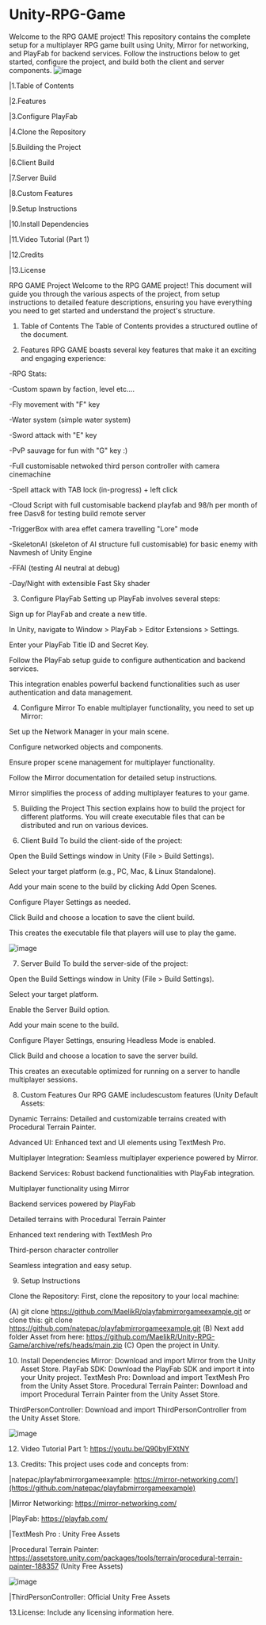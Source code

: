 # Unity-RPG-Game
Welcome to the RPG GAME project! This repository contains the complete setup for a multiplayer RPG game built using Unity, Mirror for networking, and PlayFab for backend services. Follow the instructions below to get started, configure the project, and build both the client and server components.
![image](https://github.com/user-attachments/assets/1361b09d-49da-45a5-8cbe-b87d7a4f4b2f)


|1.Table of Contents

|2.Features

|3.Configure PlayFab

|4.Clone the Repository

|5.Building the Project

|6.Client Build

|7.Server Build

|8.Custom Features

|9.Setup Instructions

|10.Install Dependencies

|11.Video Tutorial (Part 1)

|12.Credits

|13.License


RPG GAME Project
Welcome to the RPG GAME project! This document will guide you through the various aspects of the project, from setup instructions to detailed feature descriptions, ensuring you have everything you need to get started and understand the project's structure.


1. Table of Contents
The Table of Contents provides a structured outline of the document.

2. Features
RPG GAME boasts several key features that make it an exciting and engaging experience:

-RPG Stats:

-Custom spawn by faction, level etc....

-Fly movement with "F" key

-Water system (simple water system)

-Sword attack with "E" key

-PvP sauvage for fun with "G" key :)

-Full customisable netwoked third person controller with camera cinemachine

-Spell attack with TAB lock (in-progress) + left click

-Cloud Script with full customisable backend playfab and 98/h per month of free Dasv8 for testing build remote server

-TriggerBox with area effet camera travelling "Lore" mode

-SkeletonAI (skeleton of AI structure full customisable) for basic enemy with Navmesh of Unity Engine

-FFAI (testing AI neutral at debug)

-Day/Night with extensible Fast Sky shader

3. Configure PlayFab
Setting up PlayFab involves several steps:

Sign up for PlayFab and create a new title.

In Unity, navigate to Window > PlayFab > Editor Extensions > Settings.

Enter your PlayFab Title ID and Secret Key.

Follow the PlayFab setup guide to configure authentication and backend services.

This integration enables powerful backend functionalities such as user authentication and data management.

4. Configure Mirror
To enable multiplayer functionality, you need to set up Mirror:

Set up the Network Manager in your main scene.

Configure networked objects and components.

Ensure proper scene management for multiplayer functionality.

Follow the Mirror documentation for detailed setup instructions.

Mirror simplifies the process of adding multiplayer features to your game.

5. Building the Project
This section explains how to build the project for different platforms. You will create executable files that can be distributed and run on various devices.

6. Client Build
To build the client-side of the project:

Open the Build Settings window in Unity (File > Build Settings).

Select your target platform (e.g., PC, Mac, & Linux Standalone).

Add your main scene to the build by clicking Add Open Scenes.

Configure Player Settings as needed.

Click Build and choose a location to save the client build.

This creates the executable file that players will use to play the game.

![image](https://github.com/user-attachments/assets/f7c6cc52-553a-4b41-aae0-6501bfbb1266)

7. Server Build
To build the server-side of the project:

Open the Build Settings window in Unity (File > Build Settings).

Select your target platform.

Enable the Server Build option.

Add your main scene to the build.

Configure Player Settings, ensuring Headless Mode is enabled.

Click Build and choose a location to save the server build.

This creates an executable optimized for running on a server to handle multiplayer sessions.

8. Custom Features
Our RPG GAME includescustom features (Unity Default Assets:

Dynamic Terrains: Detailed and customizable terrains created with Procedural Terrain Painter.

Advanced UI: Enhanced text and UI elements using TextMesh Pro.

Multiplayer Integration: Seamless multiplayer experience powered by Mirror.

Backend Services: Robust backend functionalities with PlayFab integration.

Multiplayer functionality using Mirror

Backend services powered by PlayFab

Detailed terrains with Procedural Terrain Painter

Enhanced text rendering with TextMesh Pro

Third-person character controller

Seamless integration and easy setup.

9. Setup Instructions

Clone the Repository:
First, clone the repository to your local machine:

(A) 
git clone https://github.com/MaelikR/playfabmirrorgameexample.git
or clone this: git clone https://github.com/natepac/playfabmirrorgameexample.git
(B)
Next add folder Asset from here: https://github.com/MaelikR/Unity-RPG-Game/archive/refs/heads/main.zip
(C)
Open the project in Unity.

10. Install Dependencies
Mirror:
Download and import Mirror from the Unity Asset Store.
PlayFab SDK:
Download the PlayFab SDK and import it into your Unity project.
TextMesh Pro:
Download and import TextMesh Pro from the Unity Asset Store.
Procedural Terrain Painter:
Download and import Procedural Terrain Painter from the Unity Asset Store.


ThirdPersonController:
Download and import ThirdPersonController from the Unity Asset Store.

![image](https://github.com/user-attachments/assets/585f4377-c787-411d-ab3d-d3398327d175)

12. Video Tutorial Part 1: https://youtu.be/Q90bylFXtNY

13. Credits:
This project uses code and concepts from:

|natepac/playfabmirrorgameexample: https://mirror-networking.com/](https://github.com/natepac/playfabmirrorgameexample)

|Mirror Networking: https://mirror-networking.com/

|PlayFab: https://playfab.com/

|TextMesh Pro : Unity Free Assets

|Procedural Terrain Painter: https://assetstore.unity.com/packages/tools/terrain/procedural-terrain-painter-188357 (Unity Free Assets)

![image](https://github.com/user-attachments/assets/20232a05-7ea8-4ec8-9240-81c4bbead7c1)

|ThirdPersonController: Official Unity Free Assets


13.License:
Include any licensing information here.
